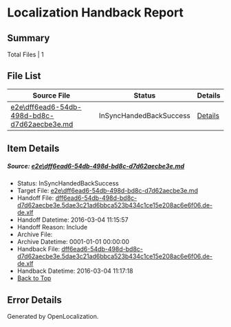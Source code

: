 # <a name='report-top'></a> Localization Handback Report

## Summary
 Total Files | 1

## File List
 Source File | Status | Details 
 ----------- | ------ | ------- 
 [e2e\dff6ead6-54db-498d-bd8c-d7d62aecbe3e.md](https://github.com/OpenLocalizationTest/oltest/blob/907bfb5328fad806ff287072b8e6dc541bcf7cf3/e2e/dff6ead6-54db-498d-bd8c-d7d62aecbe3e.md) | InSyncHandedBackSuccess | [Details](#0283ad49e9cc6852cf790789d6637798dc9b3dea1)

## Item Details
##### <a name='0283ad49e9cc6852cf790789d6637798dc9b3dea1'></a> Source: [e2e\dff6ead6-54db-498d-bd8c-d7d62aecbe3e.md](https://github.com/OpenLocalizationTest/oltest/blob/907bfb5328fad806ff287072b8e6dc541bcf7cf3/e2e/dff6ead6-54db-498d-bd8c-d7d62aecbe3e.md)
* Status: InSyncHandedBackSuccess
* Target File: [e2e\dff6ead6-54db-498d-bd8c-d7d62aecbe3e.md](https://github.com/OpenLocalizationTestOrg/oltest.de-de/blob/926562f66fc9c0322ebcff6b4780fa4d395c5744/e2e/dff6ead6-54db-498d-bd8c-d7d62aecbe3e.md)
* Handoff File: [dff6ead6-54db-498d-bd8c-d7d62aecbe3e.5dae3c21ad6bbca523b434c1ce15e208ac6e6f06.de-de.xlf](https://github.com/OpenLocalizationTestOrg/olhandoff/blob/7dcc51a0e2359ed02c974fcab1e4fe5cad564150/ol-handoff/OpenLocalizationTestOrg/oltest.de-de/qimu/ht/dff6ead6-54db-498d-bd8c-d7d62aecbe3e.5dae3c21ad6bbca523b434c1ce15e208ac6e6f06.de-de.xlf)
* Handoff Datetime: 2016-03-04 11:15:57
* Handoff Reason: Include
* Archive File: 
* Archive Datetime: 0001-01-01 00:00:00
* Handback File: [dff6ead6-54db-498d-bd8c-d7d62aecbe3e.5dae3c21ad6bbca523b434c1ce15e208ac6e6f06.de-de.xlf](https://github.com/OpenLocalizationTestOrg/olhandback/blob/30bebf2bffeb9b46e4b94047906cf56bca92b98c/ol-handback/OpenLocalizationTestOrg/oltest.de-de/qimu/ht/dff6ead6-54db-498d-bd8c-d7d62aecbe3e.5dae3c21ad6bbca523b434c1ce15e208ac6e6f06.de-de.xlf)
* Handback Datetime: 2016-03-04 11:17:18
* [Back to Top](#report-top)


## Error Details

Generated by OpenLocalization.
